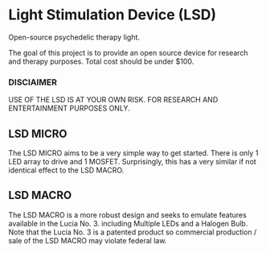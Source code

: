 # Light Stimulation Device (LSD)
Open-source psychedelic therapy light.

The goal of this project is to provide an open source device for research and therapy purposes. Total cost should be under $100.

### DISClAIMER
USE OF THE LSD IS AT YOUR OWN RISK. FOR RESEARCH AND ENTERTAINMENT PURPOSES ONLY.

## LSD MICRO

The LSD MICRO aims to be a very simple way to get started. There is only 1 LED array to drive and 1 MOSFET. Surprisingly, this has a very similar if not identical effect to the LSD MACRO.

## LSD MACRO

The LSD MACRO is a more robust design and seeks to emulate features available in the Lucia No. 3. including Multiple LEDs and a Halogen Bulb.  Note that the Lucia No. 3 is a patented product so commercial production / sale of the LSD MACRO may violate federal law.  
